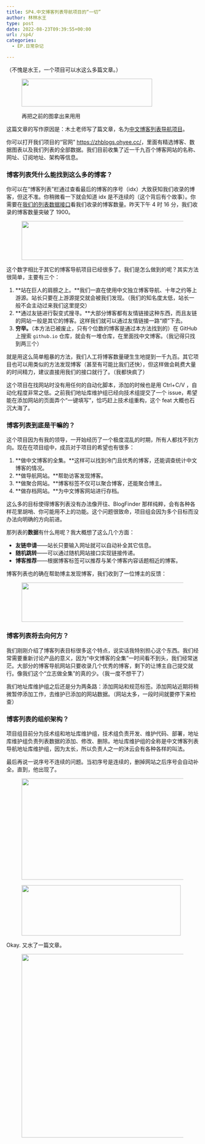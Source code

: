 ```yaml
---
title: SP4.中文博客列表导航项目的“一切”
author: 林林水王
type: post
date: 2022-08-23T09:39:55+00:00
url: /sp4/
categories:
  - EP.日常杂记

---
```

（不愧是水王，一个项目可以水这么多篇文章。）<figure class="wp-block-image size-full">

<img loading="lazy" width="342" height="73" src="https://www.linlinzzo.top/wp-content/uploads/2022/03/有意义的内容.png" alt="" class="wp-image-10" srcset="https://www.linlinzzo.top/wp-content/uploads/2022/03/有意义的内容.png 342w, https://www.linlinzzo.top/wp-content/uploads/2022/03/有意义的内容-300x64.png 300w" sizes="(max-width: 342px) 100vw, 342px" /> <figcaption>再把之前的图拿出来用用</figcaption></figure> 

这篇文章的写作原因是：木土老师写了篇文章，名为[中文博客列表导航项目][1]。

你可以打开我们项目的“官网” <https://zhblogs.ohyee.cc/>，里面有精选博客、数据图表以及我们列表的全部数据。我们目前收集了近一千九百个博客网站的名称、网址、订阅地址、架构等信息。

### 博客列表凭什么能找到这么多的博客？

你可以在“博客列表”栏通过查看最后的博客的序号（idx）大致获知我们收录的博客，但这不准。你稍微看一下就会知道 idx 是不连续的（这个背后有个故事）。你需要在[我们的列表数据接口][2]看我们收录的博客数量。昨天下午 4 时 16 分，我们收录的博客数量突破了 1900。<figure class="wp-block-image size-full">

<img loading="lazy" width="630" height="102" src="https://www.linlinzzo.top/wp-content/uploads/2022/08/QQ图片20220823091914.png" alt="" class="wp-image-103" srcset="https://www.linlinzzo.top/wp-content/uploads/2022/08/QQ图片20220823091914.png 630w, https://www.linlinzzo.top/wp-content/uploads/2022/08/QQ图片20220823091914-300x49.png 300w" sizes="(max-width: 630px) 100vw, 630px" /> </figure> 

这个数字相比于其它的博客导航项目已经很多了。我们是怎么做到的呢？其实方法很简单，主要有三个：

  1. **站在巨人的肩膀之上。**我们一直在使用中文独立博客导航、十年之约等上游源。站长只要在上游源提交就会被我们发现。（我们的知名度太低，站长一般不会主动过来我们这里提交）
  2. **通过友链进行裂变式搜寻。**大部分博客都有友情链接这种东西，而且友链的网站一般是其它的博客。这样我们就可以通过友情链接一路“顺”下去。
  3. **穷举。**（本方法已被废止，只有个位数的博客是通过本方法找到的）在 GitHub 上搜索 `github.io` 仓库，就会有一堆仓库，在里面找中文博客。（我记得只找到两三个）

就是用这么简单粗暴的方法，我们人工将博客数量硬生生地提到一千九百。其它项目也可以用类似的方法发现博客（甚至有可能比我们还快），但这样做会耗费大量的时间精力，建议直接用我们的接口就行了。（我都快疯了）

这个项目在找网站时没有用任何的自动化脚本，添加的时候也是用 Ctrl+C/V ，自动化程度非常之低。之前我们地址库维护组已经向技术组提交了一个 issue，希望能在添加网站的页面弄个“一键填写”，恰巧赶上技术组重构，这个 feat 大概也石沉大海了。

### 博客列表到底是干嘛的？

这个项目因为有我的领导，一开始经历了一个极度混乱的时期，所有人都找不到方向。现在在项目组中，成员对于项目的希望也有很多：

  1. **做中文博客的全集。**这样可以找到冷门且优秀的博客，还能调查统计中文博客的情况。
  2. **做导航网站。**帮助访客发现博客。
  3. **做聚合网站。**博客标签不仅可以聚合博客，还能聚合博主。
  4. **做存档网站。**为中文博客网站进行存档。

这么多的目标使得博客列表没有办法像开往、BlogFinder 那样纯粹，会有各种各样花里胡哨、你可能用不上的功能。这个问题很致命，项目组会因为多个目标而没办法向明确的方向前进。

那列表的**数据**有什么用呢？我大概想了这么几个方面：

  * **友链申请**——站长只要输入网址就可以自动补全其它信息。
  * **随机跳转**——可以通过随机网站接口实现链接传递。
  * **博客推荐**——根据博客标签可以推荐与某个博客内容话题相近的博客。

博客列表也的确在帮助博主发现博客，我们收到了一位博主的反馈：<figure class="wp-block-image size-full">

<img loading="lazy" width="712" height="103" src="https://www.linlinzzo.top/wp-content/uploads/2022/08/faxianbk.png" alt="" class="wp-image-106" srcset="https://www.linlinzzo.top/wp-content/uploads/2022/08/faxianbk.png 712w, https://www.linlinzzo.top/wp-content/uploads/2022/08/faxianbk-300x43.png 300w" sizes="(max-width: 712px) 100vw, 712px" /> </figure> 

### 博客列表将去向何方？

我们刚刚介绍了博客列表目标很多这个特点，说实话我特别担心这个东西。我们经常需要重新讨论产品的意义，因为“中文博客的全集”一时间看不到头，我们经常迷茫。大部分的博客导航网站只要收录几个优秀的博客，剩下的让博主自己提交就行。像我们这个“立志做全集”的真的少。（我一度不想干了）

我们地址库维护组之后还是分为两条路：添加网站和规范标签。添加网站近期将稍微暂停添加工作，去维护已添加的网站数据。（网站太多，一段时间就要停下来检查）

### 博客列表的组织架构？

项目组目前分为技术组和地址库维护组，技术组负责开发、维护代码、部署，地址库维护组负责列表数据的添加、修改、删除。地址库维护组的全称是中文博客列表导航地址库维护组，因为太长，所以负责人之一的沐云会有各种各样的叫法。

最后再说一说序号不连续的问题。当初序号是连续的，删掉网站之后序号会自动补全。直到，他出现了。<figure class="wp-block-image size-full">

<img loading="lazy" width="933" height="265" src="https://www.linlinzzo.top/wp-content/uploads/2022/08/233.png" alt="" class="wp-image-107" srcset="https://www.linlinzzo.top/wp-content/uploads/2022/08/233.png 933w, https://www.linlinzzo.top/wp-content/uploads/2022/08/233-300x85.png 300w, https://www.linlinzzo.top/wp-content/uploads/2022/08/233-768x218.png 768w" sizes="(max-width: 933px) 100vw, 933px" /> </figure> <figure class="wp-block-image size-full"><img loading="lazy" width="417" height="132" src="https://www.linlinzzo.top/wp-content/uploads/2022/08/图片.png" alt="" class="wp-image-108" srcset="https://www.linlinzzo.top/wp-content/uploads/2022/08/图片.png 417w, https://www.linlinzzo.top/wp-content/uploads/2022/08/图片-300x95.png 300w" sizes="(max-width: 417px) 100vw, 417px" /></figure> 

Okay. 又水了一篇文章。<figure class="wp-block-image size-full">

<img loading="lazy" width="640" height="480" src="https://www.linlinzzo.top/wp-content/uploads/2022/03/tmd.jpg" alt="" class="wp-image-20" srcset="https://www.linlinzzo.top/wp-content/uploads/2022/03/tmd.jpg 640w, https://www.linlinzzo.top/wp-content/uploads/2022/03/tmd-300x225.jpg 300w" sizes="(max-width: 640px) 100vw, 640px" /> </figure>

 [1]: https://dusays.com/494/
 [2]: https://zhblogs.ohyee.cc/api/blogs?size=-1